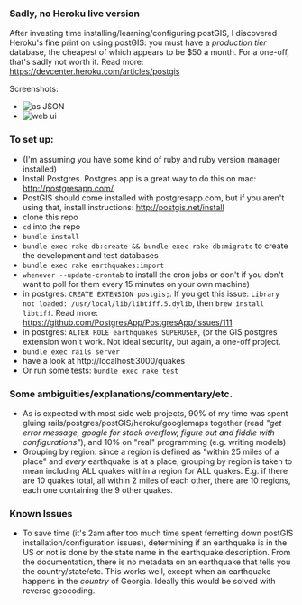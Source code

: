 ### Sadly, no Heroku live version 

After investing time installing/learning/configuring postGIS, I discovered Heroku's fine print on using postGIS: you must have a *production tier* database, the cheapest of which appears to be $50 a month. For a one-off, that's sadly not worth it. Read more: https://devcenter.heroku.com/articles/postgis

Screenshots:

* ![as JSON](https://raw.github.com/benmathes/earthquakes/master/app/assets/images/as_json.png "As JSON")
* ![web ui](https://raw.github.com/benmathes/earthquakes/master/app/assets/images/web_ui.png "web ui")


### To set up:

* (I'm assuming you have some kind of ruby and ruby version manager installed)
* Install Postgres. Postgres.app is a great way to do this on mac: http://postgresapp.com/
* PostGIS should come installed with postgresapp.com, but if you aren't using that, install instructions: http://postgis.net/install
* clone this repo
* `cd` into the repo
* `bundle install`
* `bundle exec rake db:create && bundle exec rake db:migrate` to create the development and test databases
* `bundle exec rake earthquakes:import`
* `whenever --update-crontab` to install the cron jobs or don't if you don't want to poll for them every 15 minutes on your own machine)
* in postgres: `CREATE EXTENSION postgis;`. If you get this issue: `Library not loaded: /usr/local/lib/libtiff.5.dylib`, then `brew install libtiff`. Read more: https://github.com/PostgresApp/PostgresApp/issues/111
* in postgres: `ALTER ROLE earthquakes SUPERUSER`, (or the GIS postgres extension won't work. Not ideal security, but again, a one-off project.
* `bundle exec rails server`
* have a look at http://localhost:3000/quakes
* Or run some tests: `bundle exec rake test`


### Some ambiguities/explanations/commentary/etc.

* As is expected with most side web projects, 90% of my time was spent gluing rails/postgres/postGIS/heroku/googlemaps together (read *"get error message, google for stack overflow, figure out and fiddle with configurations"*), and 10% on "real" programming (e.g. writing models)
* Grouping by region: since a region is defined as "within 25 miles of a place" and *every* earthquake is at a place, grouping by region is taken to mean including ALL quakes within a region for ALL quakes. E.g. if there are 10 quakes total, all within 2 miles of each other, there are 10 regions, each one containing the 9 other quakes.


### Known Issues
* To save time (it's 2am after too much time spent ferretting down postGIS installation/configuration issues), determining if an earthquake is in the US or not is done by the state name in the earthquake description. From the documentation, there is no metadata on an earthquake that tells you the country/state/etc. This works well, except when an earthquake happens in the *country* of Georgia. Ideally this would be solved with reverse geocoding.